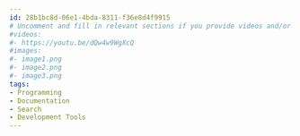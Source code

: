 ```yaml
---
id: 28b1bc8d-06e1-4bda-8311-f36e8d4f9915
# Uncomment and fill in relevant sections if you provide videos and/or images
#videos:
#- https://youtu.be/dQw4w9WgXcQ
#images:
#- image1.png
#- image2.png
#- image3.png
tags:
- Programming
- Documentation
- Search
- Development Tools
---
```

